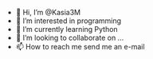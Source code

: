 - 👋 Hi, I’m @Kasia3M
- 👀 I’m interested in programming
- 🌱 I’m currently learning Python
- 💞️ I’m looking to collaborate on ...
- 📫 How to reach me send me an e-mail

<!---
Kasia3M/Kasia3M is a ✨ special ✨ repository because its `README.md` (this file) appears on your GitHub profile.
You can click the Preview link to take a look at your changes.
--->
